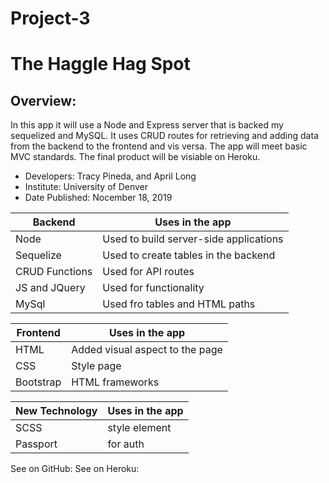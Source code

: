 # Project-3
# The Haggle Hag Spot 

## Overview:
In this app it will use a Node and Express server that is backed my sequelized and MySQL. It  uses CRUD routes for retrieving and adding data from the backend to the frontend and vis versa. The app will meet basic MVC standards. The final product will be visiable on Heroku.

* Developers: Tracy Pineda, and April Long
* Institute: University of Denver
* Date Published: Nocember 18, 2019



|**Backend**           | **Uses in the app**                    | 
| ---------------------| ----------------
| Node                 | Used to build server-side applications |
| Sequelize            | Used to create tables in the backend   |                    
| CRUD Functions       | Used for API routes                    |
| JS and JQuery        | Used for functionality                 |
| MySql                | Used fro tables and HTML paths         |




| **Frontend**          | **Uses in the app**                   |
------------------------| -----------------------               |
| HTML                  | Added visual aspect to the page       |
| CSS                   | Style page                            |
| Bootstrap             | HTML frameworks                       |


| **New Technology**    | **Uses in the app**                   |
------------------------| -------------------                   |
| SCSS                  | style element                         |
| Passport              | for auth                |


See on GitHub: 
See on Heroku: 
